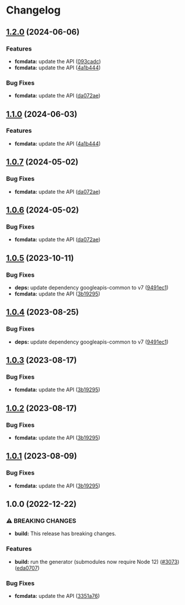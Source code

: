 # Changelog

## [1.2.0](https://github.com/googleapis/google-api-nodejs-client/compare/fcmdata-v1.1.0...fcmdata-v1.2.0) (2024-06-06)


### Features

* **fcmdata:** update the API ([093cadc](https://github.com/googleapis/google-api-nodejs-client/commit/093cadcff7c727037236dce79eb3aa9deb19fa4e))
* **fcmdata:** update the API ([4a1b444](https://github.com/googleapis/google-api-nodejs-client/commit/4a1b444f2273c37e34398afcc1ad2ec23fbe22b9))


### Bug Fixes

* **fcmdata:** update the API ([da072ae](https://github.com/googleapis/google-api-nodejs-client/commit/da072ae63e796156028c0b28863adfef9d1887b8))

## [1.1.0](https://github.com/googleapis/google-api-nodejs-client/compare/fcmdata-v1.0.7...fcmdata-v1.1.0) (2024-06-03)


### Features

* **fcmdata:** update the API ([4a1b444](https://github.com/googleapis/google-api-nodejs-client/commit/4a1b444f2273c37e34398afcc1ad2ec23fbe22b9))

## [1.0.7](https://github.com/googleapis/google-api-nodejs-client/compare/fcmdata-v1.0.6...fcmdata-v1.0.7) (2024-05-02)


### Bug Fixes

* **fcmdata:** update the API ([da072ae](https://github.com/googleapis/google-api-nodejs-client/commit/da072ae63e796156028c0b28863adfef9d1887b8))

## [1.0.6](https://github.com/googleapis/google-api-nodejs-client/compare/fcmdata-v1.0.5...fcmdata-v1.0.6) (2024-05-02)


### Bug Fixes

* **fcmdata:** update the API ([da072ae](https://github.com/googleapis/google-api-nodejs-client/commit/da072ae63e796156028c0b28863adfef9d1887b8))

## [1.0.5](https://github.com/googleapis/google-api-nodejs-client/compare/fcmdata-v1.0.4...fcmdata-v1.0.5) (2023-10-11)


### Bug Fixes

* **deps:** update dependency googleapis-common to v7 ([9491ec1](https://github.com/googleapis/google-api-nodejs-client/commit/9491ec1cdc3c413e7d73edcfcd59cf5c28a7c855))
* **fcmdata:** update the API ([3b19295](https://github.com/googleapis/google-api-nodejs-client/commit/3b192956b2a4508f62d55d1a21a240bbb579bf3a))

## [1.0.4](https://github.com/googleapis/google-api-nodejs-client/compare/fcmdata-v1.0.3...fcmdata-v1.0.4) (2023-08-25)


### Bug Fixes

* **deps:** update dependency googleapis-common to v7 ([9491ec1](https://github.com/googleapis/google-api-nodejs-client/commit/9491ec1cdc3c413e7d73edcfcd59cf5c28a7c855))

## [1.0.3](https://github.com/googleapis/google-api-nodejs-client/compare/fcmdata-v1.0.2...fcmdata-v1.0.3) (2023-08-17)


### Bug Fixes

* **fcmdata:** update the API ([3b19295](https://github.com/googleapis/google-api-nodejs-client/commit/3b192956b2a4508f62d55d1a21a240bbb579bf3a))

## [1.0.2](https://github.com/googleapis/google-api-nodejs-client/compare/fcmdata-v1.0.1...fcmdata-v1.0.2) (2023-08-17)


### Bug Fixes

* **fcmdata:** update the API ([3b19295](https://github.com/googleapis/google-api-nodejs-client/commit/3b192956b2a4508f62d55d1a21a240bbb579bf3a))

## [1.0.1](https://github.com/googleapis/google-api-nodejs-client/compare/fcmdata-v1.0.0...fcmdata-v1.0.1) (2023-08-09)


### Bug Fixes

* **fcmdata:** update the API ([3b19295](https://github.com/googleapis/google-api-nodejs-client/commit/3b192956b2a4508f62d55d1a21a240bbb579bf3a))

## 1.0.0 (2022-12-22)


### ⚠ BREAKING CHANGES

* **build:** This release has breaking changes.

### Features

* **build:** run the generator (submodules now require Node 12) ([#3073](https://github.com/googleapis/google-api-nodejs-client/issues/3073)) ([eda0707](https://github.com/googleapis/google-api-nodejs-client/commit/eda07079dadab46a80b6f9ede618f4f43030169e))


### Bug Fixes

* **fcmdata:** update the API ([3351a76](https://github.com/googleapis/google-api-nodejs-client/commit/3351a76b647ae72a1fa72bf6efa0727021a76c36))
